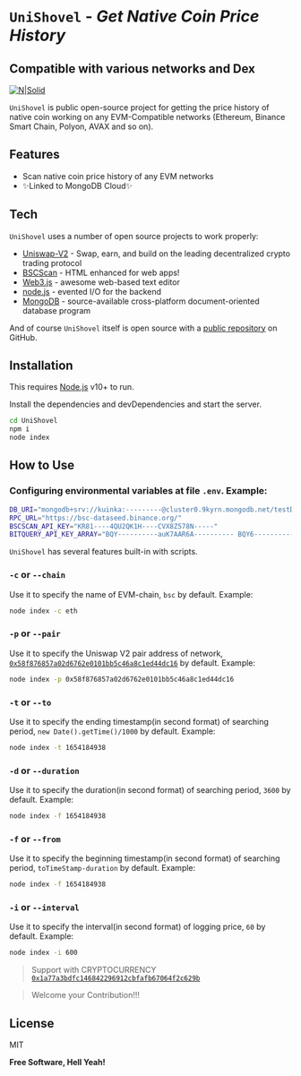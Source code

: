 # `UniShovel` - _Get Native Coin Price History_

## Compatible with various networks and Dex

[![N|Solid](https://logos-world.net/wp-content/uploads/2020/12/Ethereum-Emblem-700x394.png)](https://ethereum.org/en/)

`UniShovel` is public open-source project for getting the price history of native coin working on any EVM-Compatible networks (Ethereum, Binance Smart Chain, Polyon, AVAX and so on).

## Features

-   Scan native coin price history of any EVM networks
-   ✨Linked to MongoDB Cloud✨

## Tech

`UniShovel` uses a number of open source projects to work properly:

-   [Uniswap-V2] - Swap, earn, and build on the leading decentralized crypto trading protocol
-   [BSCScan] - HTML enhanced for web apps!
-   [Web3.js] - awesome web-based text editor
-   [node.js] - evented I/O for the backend
-   [MongoDB] - source-available cross-platform document-oriented database program

And of course `UniShovel` itself is open source with a [public repository]
on GitHub.

## Installation

This requires [Node.js](https://nodejs.org/) v10+ to run.

Install the dependencies and devDependencies and start the server.

```sh
cd UniShovel
npm i
node index
```

## How to Use

### Configuring environmental variables at file `.env`. Example:

```sh
DB_URI="mongodb+srv://kuinka:---------@cluster0.9kyrn.mongodb.net/testDB"
RPC_URL="https://bsc-dataseed.binance.org/"
BSCSCAN_API_KEY="KR81----4QU2QK1H----CVX8Z578N-----"
BITQUERY_API_KEY_ARRAY="BQY----------auK7AAR6A---------- BQY6----------yHo7P-------------"
```

`UniShovel` has several features built-in with scripts.

### `-c` or `--chain`

Use it to specify the name of EVM-chain, `bsc` by default. Example:

```sh
node index -c eth
```

### `-p` or `--pair`

Use it to specify the Uniswap V2 pair address of network, [`0x58f876857a02d6762e0101bb5c46a8c1ed44dc16`](https://bscscan.com/address/0x58f876857a02d6762e0101bb5c46a8c1ed44dc16) by default. Example:

```sh
node index -p 0x58f876857a02d6762e0101bb5c46a8c1ed44dc16
```

### `-t` or `--to`

Use it to specify the ending timestamp(in second format) of searching period, `new Date().getTime()/1000` by default. Example:

```sh
node index -t 1654184938
```

### `-d` or `--duration`

Use it to specify the duration(in second format) of searching period, `3600` by default. Example:

```sh
node index -f 1654184938
```

### `-f` or `--from`

Use it to specify the beginning timestamp(in second format) of searching period, `toTimeStamp-duration` by default. Example:

```sh
node index -f 1654184938
```

### `-i` or `--interval`

Use it to specify the interval(in second format) of logging price, `60` by default. Example:

```sh
node index -i 600
```

> Support with CRYPTOCURRENCY
> [`0x1a77a3bdfc146842296912cbfafb67064f2c629b`](https://bscscan.com/address/0x1a77a3bdfc146842296912cbfafb67064f2c629b)

> Welcome your Contribution!!!

## License

MIT

**Free Software, Hell Yeah!**

[//]: # "These are reference links used in the body of this note and get stripped out when the markdown processor does its job. There is no need to format nicely because it shouldn't be seen. Thanks SO - http://stackoverflow.com/questions/4823468/store-comments-in-markdown-syntax"
[mongodb]: https://mongodb.com
[uniswap-v2]: https://uniswap.org/
[public repository]: https://github.com/OzoneClub/UniShovel
[df1]: http://daringfireball.net/projects/markdown/
[markdown-it]: https://github.com/markdown-it/markdown-it
[web3.js]: https://web3js.readthedocs.io/
[node.js]: http://nodejs.org
[express]: http://expressjs.com
[bscscan]: http://bscscan.com
